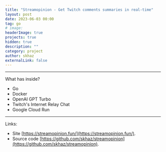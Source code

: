 ```yaml
---
title: "Streamopinion - Get Twitch comments summaries in real-time"
layout: post
date: 2023-06-03 00:00
tag: go
# image:
headerImage: true
projects: true
hidden: true
description: ""
category: project
author: skhaz
externalLink: false
---
```


---

What has inside?

-   Go
-   Docker
-   OpenAI GPT Turbo
-   Twitch's Internet Relay Chat
-   Google Cloud Run

---

Links:

-   Site [https://streamopinion.fun/](https://streamopinion.fun/).
-   Source code [https://github.com/skhaz/streamopinion](https://github.com/skhaz/streamopinion).
